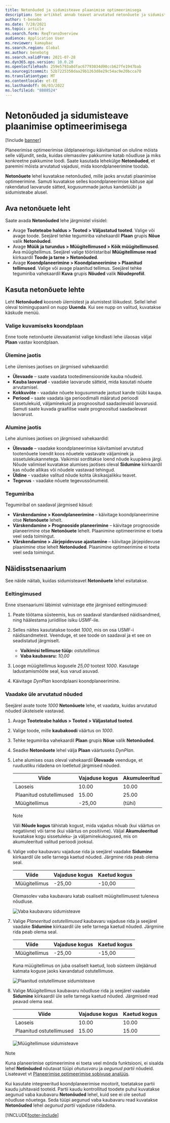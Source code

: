 ```yaml
---
title: Netonõuded ja sidumisteave plaanimise optimeerimisega
description: See artikkel annab teavet arvutatud netonõuete ja sidumisteabe kohta plaanimise optimeerimises.
author: t-benebo
ms.date: 7/28/2021
ms.topic: article
ms.search.form: ReqTransOverview
audience: Application User
ms.reviewer: kamaybac
ms.search.region: Global
ms.author: benebotg
ms.search.validFrom: 2021-07-28
ms.dyn365.ops.version: 10.0.20
ms.openlocfilehash: 259e5793a8dfac67793034d98ccb627fe1947bab
ms.sourcegitcommit: 52b7225350daa29b1263d8e29c54ac9e20bcca70
ms.translationtype: MT
ms.contentlocale: et-EE
ms.lasthandoff: 06/03/2022
ms.locfileid: "8888524"
---
```

# <a name="net-requirements-and-pegging-information-with-planning-optimization"></a>Netonõuded ja sidumisteave plaanimise optimeerimisega

[!include [banner](../../includes/banner.md)]

Planeerimise optimeerimise üldplaneeringu käivitamisel on oluline mõista selle väljundit, seda, kuidas olemasolev pakkumine katab nõudluse ja miks konkreetne pakkumine loodi. Saate kasutada lehekülge **Netonõuded**, et paremini mõista arvutatud vajadusi, mida koondplaneerimine toodab.

**Netonõuete** lehel kuvatakse netonõuded, mille jaoks arvutati plaanimise optimeerimine. Samuti kuvatakse selles koondplaneerimise käituse ajal rakendatud laovarude sätted, kogusummade jaotus kandetüübi ja sidumisteabe alusel.

## <a name="open-the-net-requirements-page"></a>Ava netonõuete leht

Saate avada **Netonõuded** lehe järgmistel viisidel:

- Avage **Tooteteabe haldus \> Tooted \> Väljastatud tooted**. Valige või avage toode. Seejärel tehke tegumiriba vahekaardil **Plaan** grupis **Nõue** valik **Netonõuded**.
- Avage **Müük ja turundus \> Müügitellimused \> Kõik müügitellimused**. Ava müügitellimus. Seejärel valige tööriistaribal **Müügitellimuse read** kiirkaardil **Toode ja tarne \> Netonõuded**.
- Avage **Koondplaneerimine \> Koondplaneerimine \> Plaanitud tellimused**. Valige või avage plaanitud tellimus. Seejärel tehke tegumiriba vahekaardil **Kuva** grupis **Nõuded** valik **Nõudeprofiil**.

## <a name="use-the-net-requirements-page"></a>Kasuta netonõuete lehte

Leht **Netonõuded** koosneb ülemistest ja alumistest lõikudest. Sellel lehel oleval toimingupaanil on nupp **Uuenda**. Kui see nupp on valitud, kuvatakse käskude menüü.

### <a name="select-a-master-plan-to-view"></a>Valige kuvamiseks koondplaan

Enne toote netonõuete ülevaatamist valige kindlasti lehe ülaosas väljal **Plaan** vastav koondplaan.

### <a name="upper-section"></a>Ülemine jaotis

Lehe ülemises jaotises on järgmised vahekaardid:

- **Ülevaade** – saate vaadata tootedimensioonide kauba nõudeid.
- **Kauba laovarud** - vaadake laovarude sätteid, mida kasutati nõuete arvutamisel.
- **Kokkuvõte** - vaadake nõuete kogusummade jaotust kande tüübi kaupa.
- **Periood** – saate vaadata iga perioodimalli määratud perioodi sissetulekuid, väljaminekuid ja prognoositud saadaolevaid laovarusid. Samuti saate kuvada graafilise vaate prognoositud saadaolevast laovarust.

### <a name="lower-section"></a>Alumine jaotis

Lehe alumises jaotises on järgmised vahekaardid:

- **Ülevaade** – vaadake koondplaneerimise käivitamisel arvutatud tootenõuete loendit koos nõuetele vastavate väljaminek ja sissetulekukannetega. Vaikimisi sorditakse loend nõude kuupäeva järgi. Nõude valimisel kuvatakse alumises jaotises oleval **Sidumine** kiirkaardil kas nõude allikas või nõudele vastavad tehingud.
- **Üldine** - vaadake valitud nõude kohta üksikasjalikku teavet.
- **Tegevus** - vaadake nõuete tegevussõnumeid.

### <a name="the-action-pane"></a>Tegumiriba

Tegumiribal on saadaval järgmised käsud:

- **Värskendamine \> Koondplaneerimine** – käivitage koondplaneerimine otse **Netonõuete** lehelt.
- **Värskendamine \> Prognooside planeerimine** – käivitage prognooside planeerimine otse **Netonõuete** lehelt. Plaanimine optimeerimine ei toeta veel seda toimingut.
- **Värskendamine \> Järjepidevuse ajastamine** – käivitage järjepidevuse plaanimine otse lehelt **Netonõuded**. Plaanimine optimeerimine ei toeta veel seda toimingut.

## <a name="example-scenario"></a>Näidisstsenaarium

See näide näitab, kuidas sidumisteavet **Netonõuete** lehel esitatakse.

### <a name="prerequisites"></a>Eeltingimused

Enne stsenaariumi läbimist valmistage ette järgmised eeltingimused:

1. Peate töötama süsteemis, kus on saadaval standardsed näidisandmed, ning häälestama juriidilise isiku *USMF*-ile.
2. Selles näites kasutatakse toodet *1000*, mis on osa USMF-i näidisandmetest. Veenduge, et see toode on saadaval ja et see on seadistatud järgmiselt.

    - **Vaikimisi tellimuse tüüp:** *ostutellimus*
    - **Vaba kaubavaru:** *10,00*

3. Looge müügitellimus kogusele *25,00* tootest *1000*. Kasutage ladustamismõõte seal, kus varud asuvad.
4. Käivitage *DynPlan* koondplaani koondplaneerimine.

### <a name="review-the-calculated-requirements"></a>Vaadake üle arvutatud nõuded

Seejärel avate toote *1000* **Netonõuete** lehe, et vaadata, kuidas arvutatud nõuded üksteisele vastavad.

1. Avage **Tooteteabe haldus \> Tooted \> Väljastatud tooted**.
1. Valige toode, mille **kaubakoodi** väärtus on *1000*.
1. Tehke tegumiriba vahekaardil **Plaan** grupis **Nõue** valik **Netonõuded**.
1. Seadke **Netonõuete** lehel välja **Plaan** väärtuseks *DynPlan*.
1. Lehe alumises osas oleval vahekaardil **Ülevaade** veenduge, et ruudustiku ridadena on loetletud järgmised nõuded.

    | Viide | Vajaduse kogus | Akumuleeritud |
    |---|---|---|
    | Laoseis | 10.00 | 10.00 |
    | Plaanitud ostutellimused | 15.00 | 25.00 |
    | Müügitellimus | -25,00 | (tühi) |

    > [!NOTE]
    > Väli **Nõude kogus** tähistab kogust, mida vajadus nõuab (kui väärtus on negatiivne) või tarne (kui väärtus on positiivne). Väljal **Akumuleeritud** kuvatakse kogu sissetuleku- ja väljaminekukogused, mis on akumuleeritud valitud perioodi jooksul.

1. Valige *vaba* kaubavaru vajaduse rida ja seejärel vaadake **Sidumine** kiirkaardil üle selle tarnega kaetud nõuded. Järgmine rida peab olema seal.

    | Viide | Vajaduse kogus | Kaetud kogus |
    |---|---|---|
    | Müügitellimus | -25,00 | -10,00 |

    Olemasolev vaba kaubavaru katab osaliselt müügitellimusest tuleneva nõudluse.

    ![Vaba kaubavaru sidumisteave](media/pegging-on-hand.png "Vaba kaubavaru sidumisteave")

1. Valige *Planeeritud ostutellimused* kaubavaru vajaduse rida ja seejärel vaadake **Sidumine** kiirkaardil üle selle tarnega kaetud nõuded. Järgmine rida peab olema seal.

    | Viide | Vajaduse kogus | Kaetud kogus |
    |---|---|---|
    | Müügitellimus | -25,00 | -15,00 |

    Kuna müügitellimus on juba osaliselt kaetud, loob süsteem ülejäänud katmata koguse jaoks kavandatud ostutellimuse.

    ![Plaanitud ostutellimuse sidumisteave](media/pegging-planned-purchase-order.png "Plaanitud ostutellimuse sidumisteave")

1. Valige *Müügitellimus* kaubavaru nõudluse rida ja seejärel vaadake **Sidumine** kiirkaardil üle selle tarnega kaetud nõuded. Järgmised read peavad olema seal.

    | Viide | Vajaduse kogus | Kaetud kogus |
    |---|---|---|
    | Laoseis | 10.00 | 10.00 |
    | Plaanitud ostutellimused | 15.00 | 15.00 |

    ![Müügitellimuse sidumisteave](media/pegging-planned-purchase-order.png "Müügitellimuse sidumisteave")

> [!NOTE]
> Kuna planeerimise optimeerimine ei toeta veel mõnda funktsiooni, ei sisalda lehel **Netinõuded** nõutavat tüüpi *ohutusvaru* ja *aegunud partii* nõudeid. Lisateavet vt [Planeerimise optimeerimise sobivuse analüüs](planning-optimization-fit-analysis.md).
>
> Kui kasutate integreeritud koondplaneerimise mootorit, toetatakse partii kaudu juhitavaid tooteid. Partii kaudu kontrollitud toodete puhul kuvatakse aegunud vaba kaubavaru **Netonõuded** lehel, kuid see ei ole seotud nõudluse nõuetega. Seda tüüpi aegunud vaba kaubavaru read kuvatakse **Netonõuded** lehel *aegunud partii* vajaduse ridadena.

[!INCLUDE[footer-include](../../../includes/footer-banner.md)]

